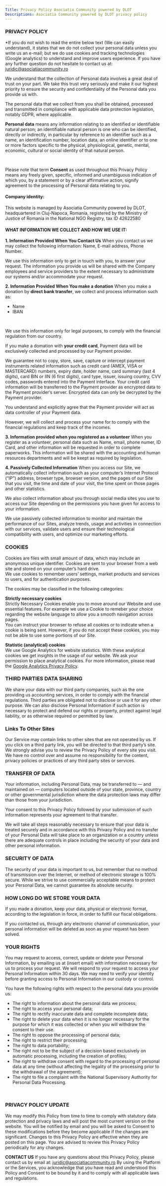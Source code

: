 ```yaml
---
Title: Privacy Policy Asociatia Community powered by DLOT
Descriptions: Asociatia Community powered by DLOT privacy policy
---
```


### PRIVACY POLICY

*If you do not wish to read the entire below text (We can easily understand), it states that we do not collect your personal data unless you write us an e-mail; but we do use cookies and tracking technologies (Google analytics) to understand and improve users experience. If you have any further question do not hesitate to contact us at: [juridic@asociatiacommunity.ro](juridic@asociatiacommunity.ro)

We understand that the collection of Personal data involves a great deal of trust on your part. We take this trust very seriously and make it our highest priority to ensure the security and confidentiality of the Personal data you provide us with.

The personal data that we collect from you shall be obtained, processed and transmitted in compliance with applicable data protection legislation, notably GDPR, where applicable.

**Personal data** means any information relating to an identified or identifiable natural person; an identifiable natural person is one who can be identified, directly or indirectly, in particular by reference to an identifier such as a name, an identification number, location data, an online identifier or to one or more factors specific to the physical, physiological, genetic, mental, economic, cultural or social identity of that natural person.

<br>

Please note that term **Consent** as used throughout this Privacy Policy means any freely given, specific, informed and unambiguous indication of which you, by a statement or by a clear affirmative action, signify agreement to the processing of Personal data relating to you.

#### Company identity:
This website is managed by Asociatia Community powered by DLOT, headquartered in Cluj-Napoca, Romania, registered by the Ministry of Justice of Romania in the National NGO Registry, tax ID 42622580

#### WHAT INFORMATION WE COLLECT AND HOW WE USE IT:

**1. Information Provided When You Contact Us**
When you contact us we may collect the following information: Name, E-mail address, Phone Number.

We use this information only to get in touch with you, to answer your request. The information you provide us will be shared with the Company employees and service providers to the extent necessary to administrate our systems and/or accommodate your request.


**2. Information Provided When You make a donation**
When you make a donation by **direct bank transfer**, we collect and process information such as:
* Name
* IBAN

<br>

We use this information only for legal purposes, to comply with the financial regulation from our country. 

If you make a domation with **your credit card**, Payment data will be exclusively collected and processed by our Payment provider.

We guarantee not to copy, store, save, capture or intercept payment instruments related information such as credit card (AMEX, VISA or MASTERCARD) numbers, expiry date, holder name, card summary (last 4 digits), card BIN or IIN (6 first digits), card type, issuer, issuing country, CVV codes, passwords entered into the Payment interface. Your credit card information will be transferred to the Payment provider as encrypted data to the Payment provider’s server. Encrypted data can only be decrypted by the Payment provider.

You understand and explicitly agree that the Payment provider will act as data controller of your Payment data.

However, we will collect and process your name for to comply with the financial regulations and keep track of the incomes.

[comment]: # (add information for online/mobile payment practices regarding data protection)

**3. Information provided when you registered as a volunteer**
When you register as a volunteer, personal data such as Name, email, phone numer, ID Card, and other information will be requested in order to complete paperworks. This information will be shared with the accounting and human resources departments and will be keept as required by legislation. 

**4. Passively Collected Information**
When you access our Site, we automatically collect information such as your computer’s Internet Protocol (“IP”) address, browser type, browser version, and the pages of our Site that you visit, the time and date of your visit, the time spent on those pages and other statistics.

We also collect information about you through social media sites you use to access our Site depending on the permissions you have given for access to your information.

We use passively collected information to monitor and maintain the performance of our Sites, analyze trends, usage and activities in connection with our services, validate users and ensure their technological compatibility with users, and optimize our marketing efforts.

### COOKIES
Cookies are files with small amount of data, which may include an anonymous unique identifier. Cookies are sent to your browser from a web site and stored on your computer’s hard drive.  
We use cookies to remember users’ settings, market products and services to users, and for authentication purposes.

The cookies may be classified in the following categories:  

**Strictly necessary cookies**  
Strictly Necessary Cookies enable you to move around our Website and use essential features. For example we use a Cookie to remeber your choice regarding the website language to allow you a smooth navigation across pages.  
You can instruct your browser to refuse all cookies or to indicate when a cookie is being sent. However, if you do not accept these cookies, you may not be able to use some portions of our Site.

**Statistic (analytical) cookies**  
We use Google Analytics for website statistics. With these analytical cookies we get insights in the usage of our website. We ask your permission to place analytical cookies. For more information, please read the [Google Analytics Privacy Policy](https://policies.google.com/privacy).

[comment]: # (add other cookies)


### THIRD PARTIES DATA SHARING
We share your data with our third party companies, such as the one providing us accounting services, in order to comply with the financial regulations. Third parties are obligated not to disclose or use it for any other purpose.
We can also disclose Personal Information if such action is necessary to protect and defend our rights or property, protect against legal liability, or as otherwise required or permitted by law.

### Links To Other Sites
Our Service may contain links to other sites that are not operated by us. If you click on a third party link, you will be directed to that third party’s site. We strongly advise you to review the Privacy Policy of every site you visit. We have no control over and assume no responsibility for the content, privacy policies or practices of any third party sites or services.

### TRANSFER OF DATA
Your information, including Personal Data, may be transferred to — and maintained on — computers located outside of your state, province, country or other governmental jurisdiction where the data protection laws may differ than those from your jurisdiction.

Your consent to this Privacy Policy followed by your submission of such information represents your agreement to that transfer.

We will take all steps reasonably necessary to ensure that your data is treated securely and in accordance with this Privacy Policy and no transfer of your Personal Data will take place to an organization or a country unless there are adequate controls in place including the security of your data and other personal information.

### SECURITY OF DATA
The security of your data is important to us, but remember that no method of transmission over the Internet, or method of electronic storage is 100% secure. While we strive to use commercially acceptable means to protect your Personal Data, we cannot guarantee its absolute security.

### HOW LONG DO WE STORE YOUR DATA
If you made a donation, keep your data, physical or electronic format, according to the legislation in force, in order to fulfill our fiscal obligations.

If you contacted us, through any electronic channel of communication, your personal information will be deleted as soon as your request has been solved. 

### YOUR RIGHTS
You may request to access, correct, update or delete your Personal Information, by emailing us at (insert email) with information necessary for us to process your request. We will respond to your request to access your Personal Information within 30 days. We may need to verify your identity before granting access to Personal Information in our custody or control.  

You have the following rights with respect to the personal data you provide us:
+ The right to information about the personal data we process;
+ The right to access your personal data;
+ The right to rectify inaccurate data and complete incomplete data;
+ The right to delete your data when it is no longer necessary for the purpose for which it was collected or when you will withdraw the consent to their use.
+ The right to oppose the processing of personal data;
+ The right to restrict their processing;
+ The right to data portability;
+ The right not to be the subject of a decision based exclusively on automatic processing, including the creation of profiles;
+ The right to withdraw consent with regard to the processing of personal data at any time (without affecting the legality of the processing prior to the withdrawal of the agreement);
+ The right to file a complaint with the National Supervisory Authority for Personal Data Processing.

<br>

### PRIVACY POLICY UPDATE
We may modify this Policy from time to time to comply with statutory data protection and privacy laws and will post the most current version on the website. You will be notified by email and you will be asked to Consent to these modifications before they become applicable if the changes are significant. Changes to this Privacy Policy are effective when they are posted on this page.
You are advised to review this Privacy Policy periodically for any changes.

**CONTACT US**
If you have any questions about this Privacy Policy, please contact us by email at:  [juridic@asociatiacommunity.ro](juridic@asociatiacommunity.ro)
By using the Platform or the Services, you acknowledge that you have read and understood this Policy and Consent to be bound by it and to comply with all applicable laws and regulations.
